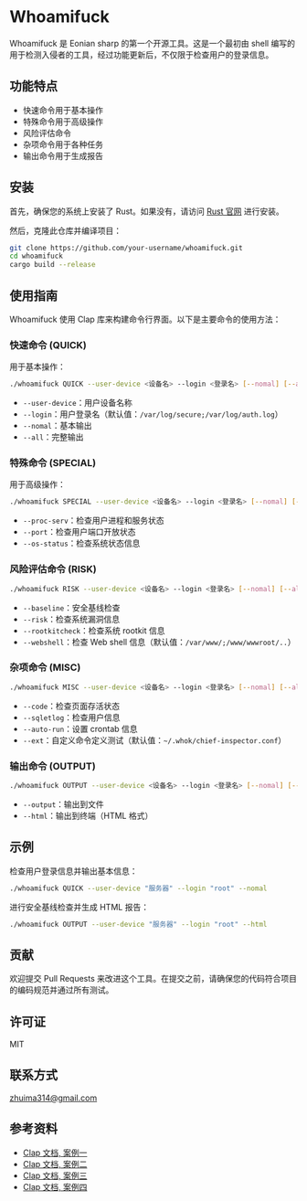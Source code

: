 # Whoamifuck

Whoamifuck 是 Eonian sharp 的第一个开源工具。这是一个最初由 shell 编写的用于检测入侵者的工具，经过功能更新后，不仅限于检查用户的登录信息。

## 功能特点

- 快速命令用于基本操作
- 特殊命令用于高级操作
- 风险评估命令
- 杂项命令用于各种任务
- 输出命令用于生成报告

## 安装

首先，确保您的系统上安装了 Rust。如果没有，请访问 [Rust 官网](https://www.rust-lang.org/) 进行安装。

然后，克隆此仓库并编译项目：

```bash
git clone https://github.com/your-username/whoamifuck.git
cd whoamifuck
cargo build --release
```


## 使用指南

Whoamifuck 使用 Clap 库来构建命令行界面。以下是主要命令的使用方法：

### 快速命令 (QUICK)

用于基本操作：

```bash
./whoamifuck QUICK --user-device <设备名> --login <登录名> [--nomal] [--all]
```


- `--user-device`：用户设备名称
- `--login`：用户登录名（默认值：`/var/log/secure;/var/log/auth.log`）
- `--nomal`：基本输出
- `--all`：完整输出

### 特殊命令 (SPECIAL)

用于高级操作：

```bash
./whoamifuck SPECIAL --user-device <设备名> --login <登录名> [--nomal] [--all]
```



- `--proc-serv`：检查用户进程和服务状态
- `--port`：检查用户端口开放状态
- `--os-status`：检查系统状态信息

### 风险评估命令 (RISK)

```bash
./whoamifuck RISK --user-device <设备名> --login <登录名> [--nomal] [--all]
```




- `--baseline`：安全基线检查
- `--risk`：检查系统漏洞信息
- `--rootkitcheck`：检查系统 rootkit 信息
- `--webshell`：检查 Web shell 信息（默认值：`/var/www/;/www/wwwroot/..`）

### 杂项命令 (MISC)

```bash
./whoamifuck MISC --user-device <设备名> --login <登录名> [--nomal] [--all]
```


- `--code`：检查页面存活状态
- `--sqletlog`：检查用户信息
- `--auto-run`：设置 crontab 信息
- `--ext`：自定义命令定义测试（默认值：`~/.whok/chief-inspector.conf`）

### 输出命令 (OUTPUT)



```bash
./whoamifuck OUTPUT --user-device <设备名> --login <登录名> [--nomal] [--all]
```


- `--output`：输出到文件
- `--html`：输出到终端（HTML 格式）

## 示例

检查用户登录信息并输出基本信息：

```bash
./whoamifuck QUICK --user-device "服务器" --login "root" --nomal
```


进行安全基线检查并生成 HTML 报告：



```bash
./whoamifuck OUTPUT --user-device "服务器" --login "root" --html
```



## 贡献

欢迎提交 Pull Requests 来改进这个工具。在提交之前，请确保您的代码符合项目的编码规范并通过所有测试。

## 许可证

MIT

## 联系方式

zhuima314@gmail.com

## 参考资料

- [Clap 文档, 案例一](https://mp.weixin.qq.com/s/XXqpHSO9jXBUUv5sJbOAbg)
- [Clap 文档, 案例二](https://mp.weixin.qq.com/s/QJPq7pEvxzeYsL5U9W_CyA)
- [Clap 文档, 案例三](https://mp.weixin.qq.com/s/ZjV31-zaO_3OWzwoT1gjjg)
- [Clap 文档, 案例四](https://mp.weixin.qq.com/s/ZjV31-zaO_3OWzwoT1gjjg)